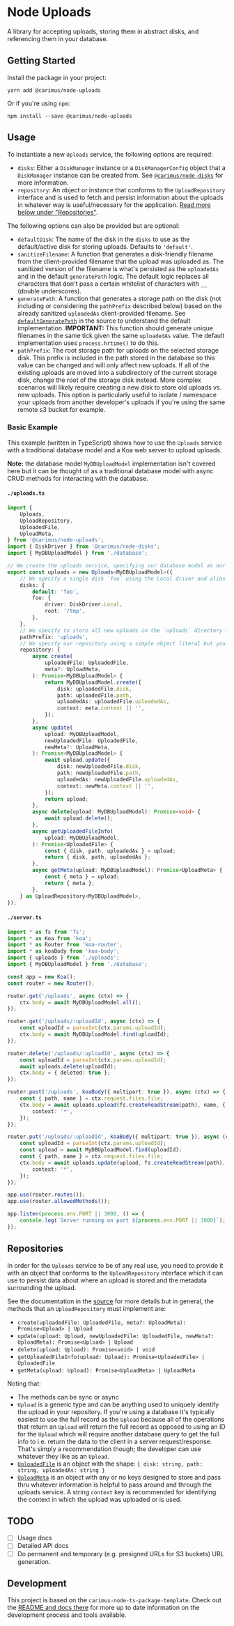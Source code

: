 # Node Uploads

A library for accepting uploads, storing them in abstract disks, and referencing them in your database.

## Getting Started

Install the package in your project:

```
yarn add @carimus/node-uploads
```

Or if you're using `npm`:

```
npm install --save @carimus/node-uploads
```

## Usage

To instantiate a new `Uploads` service, the following options are required:

-   `disks`: Either a `DiskManager` instance or a `DiskManagerConfig` object that a `DiskManager` instance can be created from.
    See [`@carimus/node-disks`](https://github.com/Carimus/node-disks) for more information.
-   `repository`: An object or instance that conforms to the `UploadRepository` interface and is used to fetch and persist information
    about the uploads in whatever way is useful/necessary for the application. [Read more below under "Repositories"](#repositories).

The following options can also be provided but are optional:

-   `defaultDisk`: The name of the disk in the `disks` to use as the default/active disk for storing uploads. Defaults to `'default'`.
-   `sanitizeFilename`: A function that generates a disk-friendly filename from the client-provided filename that the upload was uploaded
    as. The sanitized version of the filename is what's persisted as the `uploadedAs` and in the default `generatePath` logic. The default
    logic replaces all characters that don't pass a certain whitelist of characters with `__` (double underscores).
-   `generatePath`: A function that generates a storage path on the disk (not including or considering the `pathPrefix` described below)
    based on the already sanitized `uploadedAs` client-provided filename. See [`defaultGeneratePath`](src/lib/defaults.ts#17) in the
    source to understand the default implementation. **IMPORTANT:** This function should generate unique filenames in the same tick
    given the same `uploadedAs` value. The default implementation uses `process.hrtime()` to do this.
-   `pathPrefix`: The root storage path for uploads on the selected storage disk. This prefix is included in the path stored in
    the database so this value can be changed and will only affect new uploads. If all of the existing uploads are moved into a
    subdirectory of the current storage disk, change the root of the storage disk instead. More complex scenarios will likely
    require creating a new disk to store old uploads vs. new uploads. This option is particularly useful to isolate / namespace your
    uploads from another developer's uploads if you're using the same remote s3 bucket for example.

### Basic Example

This example (written in TypeScript) shows how to use the `Uploads` service with a traditional database model and a Koa
web server to upload uploads.

**Note:** the database model `MyDBUploadModel` implementation isn't covered here but it can be thought of as a traditional database
model with async CRUD methods for interacting with the database.

#### `./uploads.ts`

```typescript
import {
    Uploads,
    UploadRepository,
    UploadedFile,
    UploadMeta,
} from '@carimus/node-uploads';
import { DiskDriver } from '@carimus/node-disks';
import { MyDBUploadModel } from './database';

// We create the uploads service, specifying our database model as our `Upload` generic type.
export const uploads = new Uploads<MyDBUploadModel>({
    // We specify a single disk `foo` using the Local driver and alias it as the default
    disks: {
        default: 'foo',
        foo: {
            driver: DiskDriver.Local,
            root: '/tmp',
        },
    },
    // We specify to store all new uploads in the `uploads` directory in the root of our disk (`/tmp` on the local FS in this case).
    pathPrefix: 'uploads',
    // We specify our repository using a simple object literal but you can also use an ES6 class instance here too.
    repository: {
        async create(
            uploadedFile: UploadedFile,
            meta?: UploadMeta,
        ): Promise<MyDBUploadModel> {
            return MyDBUploadModel.create({
                disk: uploadedFile.disk,
                path: uploadedFile.path,
                uploadedAs: uploadedFile.uploadedAs,
                context: meta.context || '',
            });
        },
        async update(
            upload: MyDBUploadModel,
            newUploadedFile: UploadedFile,
            newMeta?: UploadMeta,
        ): Promise<MyDBUploadModel> {
            await upload.update({
                disk: newUploadedFile.disk,
                path: newUploadedFile.path,
                uploadedAs: newUploadedFile.uploadedAs,
                context: newMeta.context || '',
            });
            return upload;
        },
        async delete(upload: MyDBUploadModel): Promise<void> {
            await upload.delete();
        },
        async getUploadedFileInfo(
            upload: MyDBUploadModel,
        ): Promise<UploadedFile> {
            const { disk, path, uploadedAs } = upload;
            return { disk, path, uploadedAs };
        },
        async getMeta(upload: MyDBUploadModel): Promise<UploadMeta> {
            const { meta } = upload;
            return { meta };
        },
    } as UploadRepository<MyDBUploadModel>,
});
```

#### `./server.ts`

```typescript
import * as fs from 'fs';
import * as Koa from 'koa';
import * as Router from 'koa-router';
import * as koaBody from 'koa-body';
import { uploads } from './uploads';
import { MyDBUploadModel } from './database';

const app = new Koa();
const router = new Router();

router.get('/uploads', async (ctx) => {
    ctx.body = await MyDBUploadModel.all();
});

router.get('/uploads/:uploadId', async (ctx) => {
    const uploadId = parseInt(ctx.params.uploadId);
    ctx.body = await MyDBUploadModel.find(uploadId);
});

router.delete('/uploads/:uploadId', async (ctx) => {
    const uploadId = parseInt(ctx.params.uploadId);
    await uploads.delete(uploadId);
    ctx.body = { deleted: true };
});

router.post('/uploads', koaBody({ multipart: true }), async (ctx) => {
    const { path, name } = ctx.request.files.file;
    ctx.body = await uploads.upload(fs.createReadStream(path), name, {
        context: '*',
    });
});

router.put('/uploads/:uploadId', koaBody({ multipart: true }), async (ctx) => {
    const uploadId = parseInt(ctx.params.uploadId);
    const upload = await MyDBUploadModel.find(uploadId);
    const { path, name } = ctx.request.files.file;
    ctx.body = await uploads.update(upload, fs.createReadStream(path), name, {
        context: '*',
    });
});

app.use(router.routes());
app.use(router.allowedMethods());

app.listen(process.env.PORT || 3000, () => {
    console.log(`Server running on port ${process.env.PORT || 3000}`);
});
```

## Repositories

In order for the `Uploads` service to be of any real use, you need to provide it with an object that conforms to the `UploadRepository`
interface which it can use to persist data about where an upload is stored and the metadata surrounding the upload.

See the documentation in the [source](./src/types.ts#L40) for more details but in general, the methods that an `UploadRepository` must
implement are:

-   `create(uploadedFile: UploadedFile, meta?: UploadMeta): Promise<Upload> | Upload`
-   `update(upload: Upload, newUploadedFile: UploadedFile, newMeta?: UploadMeta): Promise<Upload> | Upload`
-   `delete(upload: Upload): Promise<void> | void`
-   `getUploadedFileInfo(upload: Upload): Promise<UploadedFile> | UploadedFile`
-   `getMeta(upload: Upload): Promise<UploadMeta> | UploadMeta`

Noting that:

-   The methods can be sync or async
-   `Upload` is a generic type and can be anything used to uniquely identify the upload in your repository. If you're using a database
    it's typically easiest to use the full record as the `Upload` because all of the operations that return an `Upload` will return the
    full record as opposed to using an ID for the `Upload` which will require another database query to get the full info to i.e.
    return the data to the client in a server request/response. That's simply a recommendation though; the developer can use whatever
    they like as an `Upload`.
-   [`UploadedFile`](./src/types.ts#L6) is an object with the shape: `{ disk: string, path: string, uploadedAs: string }`
-   [`UploadMeta`](./src/types.ts#L25) is an object with any or no keys designed to store and pass thru whatever information is
    helpful to pass around and through the uploads service. A string `context` key is recommended for identifying the context
    in which the upload was uploaded or is used.

## TODO

-   [ ] Usage docs
-   [ ] Detailed API docs
-   [ ] Do permanent and temporary (e.g. presigned URLs for S3 buckets) URL generation.

## Development

This project is based on the `carimus-node-ts-package-template`. Check out the
[README and docs there](https://bitbucket.org/Carimus/carimus-node-ts-package-template/src/master/README.md)
for more up to date information on the development process and tools available.
